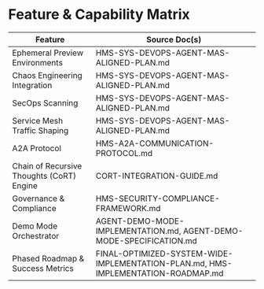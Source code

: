 # Feature & Capability Matrix

| Feature                                  | Source Doc(s)                                                                                          |
|------------------------------------------|--------------------------------------------------------------------------------------------------------|
| Ephemeral Preview Environments           | HMS-SYS-DEVOPS-AGENT-MAS-ALIGNED-PLAN.md                                                               |
| Chaos Engineering Integration            | HMS-SYS-DEVOPS-AGENT-MAS-ALIGNED-PLAN.md                                                               |
| SecOps Scanning                          | HMS-SYS-DEVOPS-AGENT-MAS-ALIGNED-PLAN.md                                                               |
| Service Mesh Traffic Shaping             | HMS-SYS-DEVOPS-AGENT-MAS-ALIGNED-PLAN.md                                                               |
| A2A Protocol                             | HMS-A2A-COMMUNICATION-PROTOCOL.md                                                                      |
| Chain of Recursive Thoughts (CoRT) Engine| CORT-INTEGRATION-GUIDE.md                                                                              |
| Governance & Compliance                  | HMS-SECURITY-COMPLIANCE-FRAMEWORK.md                                                                   |
| Demo Mode Orchestrator                   | AGENT-DEMO-MODE-IMPLEMENTATION.md, AGENT-DEMO-MODE-SPECIFICATION.md                                     |
| Phased Roadmap & Success Metrics         | FINAL-OPTIMIZED-SYSTEM-WIDE-IMPLEMENTATION-PLAN.md, HMS-IMPLEMENTATION-ROADMAP.md                       | 